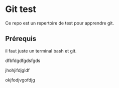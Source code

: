 # Git test

Ce repo est un repertoire de test pour apprendre git.

## Prérequis

il faut juste un terminal bash et git.

dfbfdgdfgdsfgds

jhohjifdjgldf

okjfodjvgofdjg
